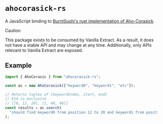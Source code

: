# `ahocorasick-rs`

A JavaScript binding to [BurntSushi's rust implementation of Aho-Corasick][aho-corasick].

[aho-corasick]: https://github.com/BurntSushi/aho-corasick

> [!CAUTION]
> This package exists to be consumed by Vanilla Extract.
> As a result, it does not have a stable API and may change at any time.
> Additionally, only APIs relevant to Vanilla Extract are exposed.

## Example

```ts
import { AhoCorasic } from "ahocorasick-rs";

const ac = new AhoCorasick(["keyword0", "keyword1", "etc"]);

// Returns tuples of [keywordIndex, start, end]
// End is exclusive
// [[0, 12, 20], [1, 40, 48]]
const results = ac.search(
  "should find keyword0 from position 12 to 20 and keyword1 from position 40 to 48",
);
```
